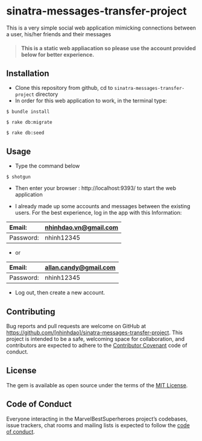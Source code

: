 # sinatra-messages-transfer-project

This is a very simple social web application mimicking connections between a user, his/her friends and their messages

> #### This is a static web appliacation so please use the account provided below for better experience.

## Installation

- Clone this repository from github, cd to ```sinatra-messages-transfer-project``` directory
- In order for this web application to work, in the terminal type:
```
$ bundle install
```
```
$ rake db:migrate
```
```
$ rake db:seed
```

## Usage

- Type the command below
```
$ shotgun
```
-  Then enter your browser : http://localhost:9393/ to start the web application


- I already made up some accounts and messages between the existing users. For the best experience, log in the app with this Information:

| Email: | nhinhdao.vn@gmail.com
| :-- | :-- |
| Password:  | nhinh12345

- or

| Email: | allan.candy@gmail.com
| :-- | :-- |
| Password:  | nhinh12345

- Log out, then create a new account.

## Contributing

Bug reports and pull requests are welcome on GitHub at https://github.com/[nhinhdao]/sinatra-messages-transfer-project. This project is intended to be a safe, welcoming space for collaboration, and contributors are expected to adhere to the [Contributor Covenant](http://contributor-covenant.org) code of conduct.

## License

The gem is available as open source under the terms of the [MIT License](https://opensource.org/licenses/MIT).

## Code of Conduct

Everyone interacting in the MarvelBestSuperheroes project’s codebases, issue trackers, chat rooms and mailing lists is expected to follow the [code of conduct](https://github.com/[nhinhdao]/sinatra-messages-transfer-project/blob/master/CODE_OF_CONDUCT.md).
